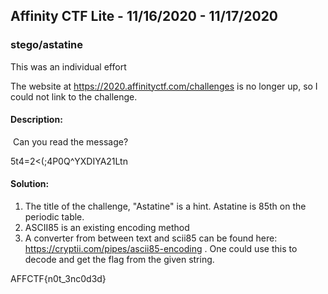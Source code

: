 ## Affinity CTF Lite - 11/16/2020 - 11/17/2020

### stego/astatine

This was an individual effort

The website at https://2020.affinityctf.com/challenges is no longer up, so I could not link to the challenge.

#### Description:

​	Can you read the message?

5t4=2<(;4P0Q^YXDIYA21Ltn

#### Solution:

1. The title of the challenge, "Astatine" is a hint. Astatine is 85th on the periodic table.
2. ASCII85 is an existing encoding method
3. A converter from between text and scii85 can be found here: https://cryptii.com/pipes/ascii85-encoding . One could use this to decode and get the flag from the given string.

AFFCTF{n0t_3nc0d3d}
